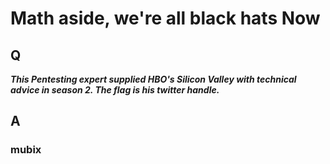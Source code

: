 # Math aside, we're all black hats Now
## Q
***This Pentesting expert supplied HBO's Silicon Valley with technical advice in season 2. The flag is his twitter handle.***

## A
### mubix
